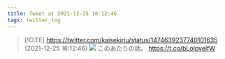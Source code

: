 ```yaml
---
title: Tweet at 2021-12-25 16:12:46
tags: twitter_log
---
```


> [!CITE] https://twitter.com/kaisekiriu/status/1474639237740101635 (2021-12-25 16:12:46)
> ![](https://twitter.com/kaisekiriu/status/1474639237740101635)
> このあたりの話。
> https://t.co/bLoIpvelfW
